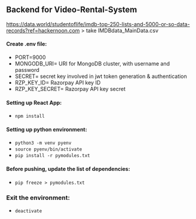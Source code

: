 ## Backend for Video-Rental-System

https://data.world/studentoflife/imdb-top-250-lists-and-5000-or-so-data-records?ref=hackernoon.com > take IMDBdata_MainData.csv

#### Create .env file:

- PORT=9000
- MONGODB_URI= URI for MongoDB cluster, with username and password
- SECRET= secret key involved in jwt token generation & authentication
- RZP_KEY_ID= Razorpay API key ID
- RZP_KEY_SECRET= Razorpay API key secret

#### Setting up React App:

- `npm install`

#### Setting up python environment:

- `python3 -m venv pyenv`
- `source pyenv/bin/activate`
- `pip install -r pymodules.txt`

#### Before pushing, update the list of dependencies:

- `pip freeze > pymodules.txt`

### Exit the environment:

- `deactivate`
